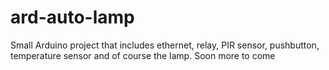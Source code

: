# ard-auto-lamp
Small Arduino project that includes ethernet, relay, PIR sensor, pushbutton, temperature sensor and of course the lamp.
Soon more to come
